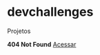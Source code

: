 # devchallenges
 Projetos

**404 Not Found** [Acessar](https://josimarmg.github.io/devchallenges/page-404-not-found/index.html)